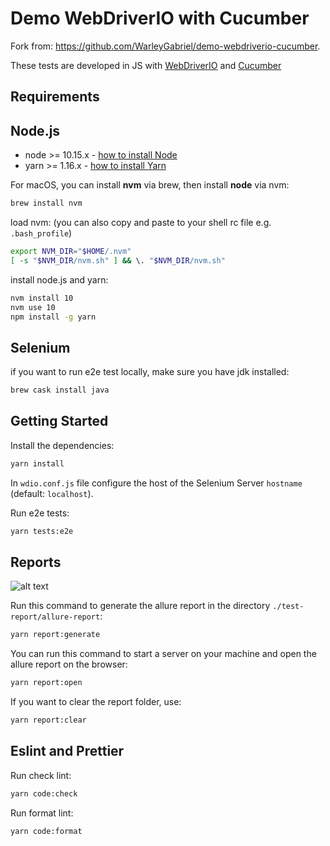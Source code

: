 Demo WebDriverIO with Cucumber
=================

Fork from: https://github.com/WarleyGabriel/demo-webdriverio-cucumber.

These tests are developed in JS with [WebDriverIO](http://webdriver.io/) and [Cucumber](https://cucumber.io/)  

Requirements
---------------

## Node.js

- node >= 10.15.x - [how to install Node](https://nodejs.org/en/download/)
- yarn >= 1.16.x - [how to install Yarn](https://yarnpkg.com/en/docs/install#debian-stable)

For macOS, you can install **nvm** via brew, then install **node** via nvm:

```bash
brew install nvm
```

load nvm: (you can also copy and paste to your shell rc file e.g. `.bash_profile`)

```bash
export NVM_DIR="$HOME/.nvm"
[ -s "$NVM_DIR/nvm.sh" ] && \. "$NVM_DIR/nvm.sh"
```

install node.js and yarn:

```bash
nvm install 10
nvm use 10
npm install -g yarn
```

## Selenium

if you want to run e2e test locally, make sure you have jdk installed:

```bash
brew cask install java
```

Getting Started
---------------

Install the dependencies:

```bash
yarn install
```

In `wdio.conf.js` file configure the host of the Selenium Server `hostname` (default: `localhost`).  

Run e2e tests:

```bash
yarn tests:e2e
```

Reports
---------------

![alt text](./images/allure-report.png)

Run this command to generate the allure report in the directory `./test-report/allure-report`:

```bash
yarn report:generate
```

You can run this command to start a server on your machine and open the allure report on the browser:

```bash
yarn report:open
```

If you want to clear the report folder, use:

```bash
yarn report:clear
```

Eslint and Prettier
---------------

Run check lint:

```bash
yarn code:check
```

Run format lint:

```bash
yarn code:format
```
